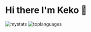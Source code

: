 #  Hi there I'm Keko 👋

<img  alt="mystats" src="https://github-readme-stats.vercel.app/api?username=kekofigueroa-dev&show_icons=true"/>

<img  alt="toplanguages" src="https://github-readme-stats.vercel.app/api/top-langs/?username=kekofigueroa-dev&layout=compact"/>
